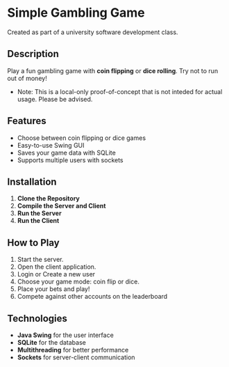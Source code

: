 # Simple Gambling Game

Created as part of a university software development class.

## Description

Play a fun gambling game with **coin flipping** or **dice rolling**. Try not to run out of money!
- Note: This is a local-only proof-of-concept that is not inteded for actual usage. Please be advised.

## Features

- Choose between coin flipping or dice games
- Easy-to-use Swing GUI
- Saves your game data with SQLite
- Supports multiple users with sockets

## Installation

1. **Clone the Repository**
2. **Compile the Server and Client**
3. **Run the Server**   
4. **Run the Client**

## How to Play

1. Start the server.
2. Open the client application.
3. Login or Create a new user
4. Choose your game mode: coin flip or dice.
5. Place your bets and play!
6. Compete against other accounts on the leaderboard

## Technologies

- **Java Swing** for the user interface
- **SQLite** for the database
- **Multithreading** for better performance
- **Sockets** for server-client communication
